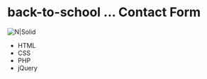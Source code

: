 # back-to-school ... Contact Form

![N|Solid](http://place4code.com/img-git/kontakt-form-git.jpg)

  - HTML
  - CSS
  - PHP
  - jQuery
